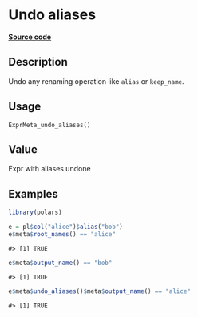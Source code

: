 
# Undo aliases

[**Source code**](https://github.com/pola-rs/r-polars/tree/0580dbe189881934960c63979bf59fc3448a21dc/R/expr__meta.R#L122)

## Description

Undo any renaming operation like <code>alias</code> or
<code>keep_name</code>.

## Usage

<pre><code class='language-R'>ExprMeta_undo_aliases()
</code></pre>

## Value

Expr with aliases undone

## Examples

``` r
library(polars)

e = pl$col("alice")$alias("bob")
e$meta$root_names() == "alice"
```

    #> [1] TRUE

``` r
e$meta$output_name() == "bob"
```

    #> [1] TRUE

``` r
e$meta$undo_aliases()$meta$output_name() == "alice"
```

    #> [1] TRUE

